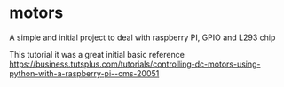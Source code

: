# motors
A simple and initial project to deal with raspberry PI, GPIO and L293 chip

This tutorial it was a great initial basic reference https://business.tutsplus.com/tutorials/controlling-dc-motors-using-python-with-a-raspberry-pi--cms-20051

